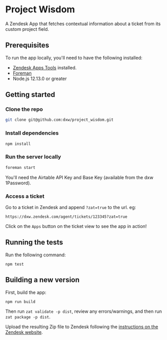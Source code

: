 # Project Wisdom

A Zendesk App that fetches contextual information about a ticket from its custom
project field.

## Prerequisites

To run the app locally, you'll need to have the following installed:

* [Zendesk Apps Tools](https://develop.zendesk.com/hc/en-us/articles/360001075048-Installing-and-using-the-Zendesk-apps-tools) installed.
* [Foreman](http://ddollar.github.io/foreman/)
* Node.js 12.13.0 or greater

## Getting started

### Clone the repo

```bash
git clone git@github.com:dxw/project_wisdom.git
```

### Install dependencies

```bash
npm install
```

### Run the server locally

```bash
foreman start
```

You'll need the Airtable API Key and Base Key (available from the dxw 1Password).

### Access a ticket

Go to a ticket in Zendesk and append `?zat=true` to the url. eg:

```
https://dxw.zendesk.com/agent/tickets/123345?zat=true
```

Click on the `Apps` button on the ticket view to see the app in action!

## Running the tests

Run the following command:

```
npm test
```

## Building a new version

First, build the app:

```
npm run build
```

Then run `zat validate -p dist`, review any errors/warnings, and then run `zat package -p dist`.

Upload the resulting Zip file to Zendesk following the [instructions on the Zendesk website](https://support.zendesk.com/hc/en-us/articles/203662486-Managing-your-installed-apps#topic_x3y_r22_r5).

